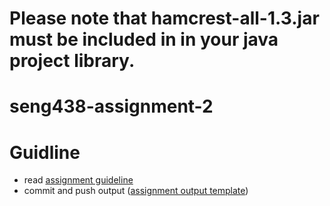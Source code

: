 # Please note that hamcrest-all-1.3.jar must be included in in your java project library.




# seng438-assignment-2

# Guidline

- read [assignment guideline](./Assignment2.md)
- commit and push output ([assignment output template](./Assignment2-ReportTemplate.md))
